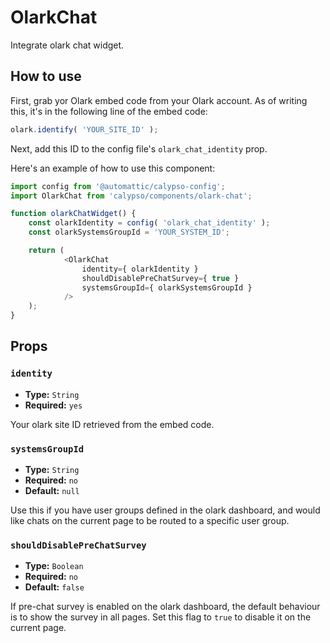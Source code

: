 # OlarkChat

Integrate olark chat widget.

## How to use

First, grab yor Olark embed code from your Olark account. As of writing this, it's in the following line of the embed code:

```js
olark.identify( 'YOUR_SITE_ID' );
```

Next, add this ID to the config file's `olark_chat_identity` prop.

Here's an example of how to use this component:

```js
import config from '@automattic/calypso-config';
import OlarkChat from 'calypso/components/olark-chat';

function olarkChatWidget() {
	const olarkIdentity = config( 'olark_chat_identity' );
	const olarkSystemsGroupId = 'YOUR_SYSTEM_ID';

	return (
			<OlarkChat
				identity={ olarkIdentity }
				shouldDisablePreChatSurvey={ true }
				systemsGroupId={ olarkSystemsGroupId }
			/>
	);
}
```

## Props

### `identity`

- **Type:** `String`
- **Required:** `yes`

Your olark site ID retrieved from the embed code. 

### `systemsGroupId`

- **Type:** `String`
- **Required:** `no`
- **Default:** `null`

Use this if you have user groups defined in the olark dashboard, and would like chats on the current page to be routed to a specific user group.

### `shouldDisablePreChatSurvey`

- **Type:** `Boolean`
- **Required:** `no`
- **Default:** `false`

If pre-chat survey is enabled on the olark dashboard, the default behaviour is to show the survey in all pages. Set this flag to `true` to disable it on the current page.
